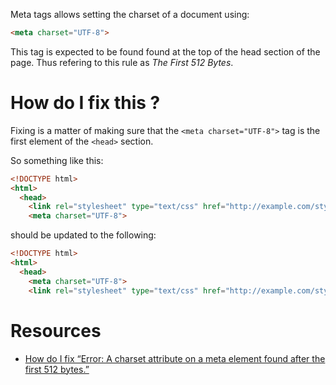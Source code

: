Meta tags allows setting the charset of a document using:

```html
<meta charset="UTF-8">
```

This tag is expected to be found found at the top of the head section of the page. Thus refering to this rule as *The First 512 Bytes*.

# How do I fix this ?

Fixing is a matter of making sure that the `<meta charset="UTF-8">` tag is the first element of the `<head>` section.

So something like this:

```html
<!DOCTYPE html> 
<html> 
  <head>
    <link rel="stylesheet" type="text/css" href="http://example.com/style.css" media="all" />
    <meta charset="UTF-8">
```

should be updated to the following:

```html
<!DOCTYPE html> 
<html> 
  <head>
    <meta charset="UTF-8">
    <link rel="stylesheet" type="text/css" href="http://example.com/style.css" media="all" />
```

# Resources

* [How do I fix “Error: A charset attribute on a meta element found after the first 512 bytes.”](http://stackoverflow.com/questions/18007771/how-do-i-fix-error-a-charset-attribute-on-a-meta-element-found-after-the-first)
